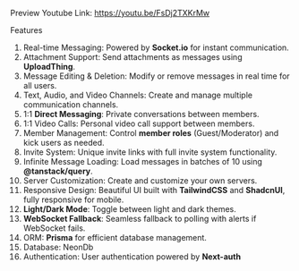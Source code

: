 Preview
Youtube Link: https://youtu.be/FsDj2TXKrMw


Features

1. Real-time Messaging: Powered by **Socket.io** for instant communication.
2. Attachment Support: Send attachments as messages using **UploadThing**.
3. Message Editing & Deletion: Modify or remove messages in real time for all users.
4. Text, Audio, and Video Channels: Create and manage multiple communication channels.
5. 1:1 **Direct Messaging**: Private conversations between members.
6. 1:1 Video Calls: Personal video call support between members.
7. Member Management: Control **member roles** (Guest/Moderator) and kick users as needed.
8. Invite System: Unique invite links with full invite system functionality.
9. Infinite Message Loading: Load messages in batches of 10 using **@tanstack/query**.
10. Server Customization: Create and customize your own servers.
11. Responsive Design: Beautiful UI built with **TailwindCSS** and **ShadcnUI**, fully responsive for mobile.
12. **Light/Dark Mode**: Toggle between light and dark themes.
13. **WebSocket Fallback**: Seamless fallback to polling with alerts if WebSocket fails.
14. ORM: **Prisma** for efficient database management.
15. Database: NeonDb 
16. Authentication: User authentication powered by **Next-auth**



